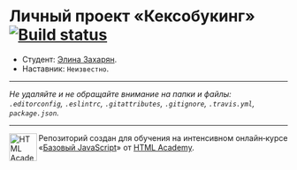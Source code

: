 # Личный проект «Кексобукинг» [![Build status][travis-image]][travis-url]

* Студент: [Элина Захарян](https://up.htmlacademy.ru/javascript/9/user/368785).
* Наставник: `Неизвестно`.

---

_Не удаляйте и не обращайте внимание на папки и файлы:_<br>
_`.editorconfig`, `.eslintrc`, `.gitattributes`, `.gitignore`, `.travis.yml`, `package.json`._

---

<a href="https://htmlacademy.ru/intensive/javascript"><img align="left" width="50" height="50" title="HTML Academy" src="https://up.htmlacademy.ru/static/img/intensive/javascript/logo-for-github.svg"></a>

Репозиторий создан для обучения на интенсивном онлайн‑курсе «[Базовый JavaScript](https://htmlacademy.ru/intensive/javascript)» от [HTML Academy](https://htmlacademy.ru).

[travis-image]: https://travis-ci.org/htmlacademy-javascript/368785-keksobooking.svg?branch=master
[travis-url]: https://travis-ci.org/htmlacademy-javascript/368785-keksobooking
